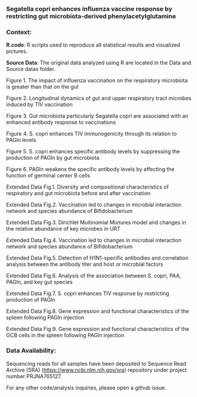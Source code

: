 ### Segatella copri enhances influenza vaccine response by restricting gut microbiota-derived phenylacetylglutamine



### Context: 

**R.code**: R scripts used to reproduce all statistical results and visualized pictures.

**Source Data**: The original data analyzed using R are located in the Data and Source datas folder. 

Figure 1. The impact of influenza vaccination on the respiratory microbiota is greater than that on the gut

Figure 2. Longitudinal dynamics of gut and upper respiratory tract microbes induced by TIV vaccination

Figure 3. Gut microbiota particularly Segatella copri are associated with an enhanced antibody response to vaccinations

Figure 4. S. copri enhances TIV immunogenicity through its relation to PAGln levels

Figure 5. S. copri enhances specific antibody levels by suppressing the production of PAGln by gut microbiota

Figure 6. PAGln weakens the specific antibody levels by affecting the function of germinal center B cells

Extended Data Fig.1. Diversity and compositional characteristics of respiratory and gut microbiota before and after vaccination

Extended Data Fig.2. Vaccination led to changes in microbial interaction network and species abundance of Bifidobacterium

Extended Data Fig.3. Dirichlet Multinomial Mixtures model and changes in the relative abundance of key microbes in URT

Extended Data Fig.4. Vaccination led to changes in microbial interaction network and species abundance of Bifidobacterium

Extended Data Fig.5. Detection of H1N1-specific antibodies and correlation analysis between the antibody titer and host or microbial factors

Extended Data Fig.6. Analysis of the association between S. copri, PAA, PAGln, and key gut species

Extended Data Fig.7. S. copri enhances TIV response by restricting production of PAGln

Extended Data Fig.8. Gene expression and functional characteristics of the spleen following PAGln injection

Extended Data Fig.9. Gene expression and functional characteristics of the GCB cells in the spleen following PAGln injection
 

### Data Availability:

Sequencing reads for all samples have been deposited to Sequence Read Archive (SRA) (https://www.ncbi.nlm.nih.gov/sra) repository under project number PRJNA765127. 

For any other code/analysis inquiries, please open a github issue.
